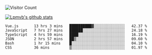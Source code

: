 ![Visitor Count](https://profile-counter.glitch.me/Lpmvb/count.svg)

[![Lpmvb's github stats](https://github-readme-stats.vercel.app/api?username=lpmvb&show_icons=true&title_color=fff&icon_color=79ff97&text_color=9f9f9f&bg_color=151515)](https://github.com/anuraghazra/github-readme-stats)

<!--
Here are some ideas to get you started:

- 🔭 I’m currently working on ...
- 🌱 I’m currently learning ...
- 👯 I’m looking to collaborate on ...
- 🤔 I’m looking for help with ...
- 💬 Ask me about ...
- 📫 How to reach me: ...
- 😄 Pronouns: ...
- ⚡ Fun fact: ...
-->

<!--START_SECTION:waka-->

```text
Vue.js       13 hrs 3 mins   ██████████▓░░░░░░░░░░░░░░   42.37 %
JavaScript   7 hrs 27 mins   ██████░░░░░░░░░░░░░░░░░░░   24.18 %
TypeScript   4 hrs 59 mins   ████░░░░░░░░░░░░░░░░░░░░░   16.19 %
JSON         2 hrs 57 mins   ██▒░░░░░░░░░░░░░░░░░░░░░░   09.60 %
Bash         1 hr 15 mins    █░░░░░░░░░░░░░░░░░░░░░░░░   04.10 %
CSS          36 mins         ▒░░░░░░░░░░░░░░░░░░░░░░░░   01.97 %
```

<!--END_SECTION:waka-->
